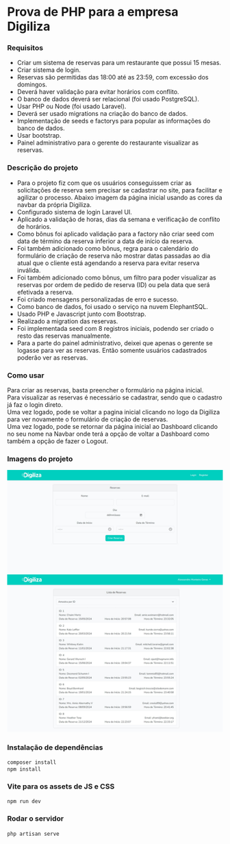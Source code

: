 # Prova de PHP para a empresa Digiliza

### Requisitos
* Criar um sistema de reservas para um restaurante que possui 15 mesas.
* Criar sistema de login.
* Reservas são permitidas das 18:00 até as 23:59, com excessão dos domingos.
* Deverá haver validação para evitar horários com conflito.
* O banco de dados deverá ser relacional (foi usado PostgreSQL).
* Usar PHP ou Node (foi usado Laravel).
* Deverá ser usado migrations na criação do banco de dados.
* Implementação de seeds e factorys para popular as informações do banco de dados.
* Usar bootstrap.
* Painel administrativo para o gerente do restaurante visualizar as reservas.

### Descrição do projeto
* Para o projeto fiz com que os usuários conseguissem criar as solicitações de reserva sem precisar se cadastrar no site, para facilitar e agilizar o processo.
Abaixo imagem da página inicial usando as cores da navbar da própria Digiliza.
* Configurado sistema de login Laravel UI.
* Aplicado a validação de horas, dias da semana e verificação de conflito de horários.
* Como bônus foi aplicado validação para a factory não criar seed com data de término da reserva inferior a data de início da reserva.
* Foi também adicionado como bônus, regra para o calendário do formulário de criação de reserva não mostrar datas passadas ao dia atual que o cliente está agendando a reserva para evitar reserva inválida.
* Foi também adicionado como bônus, um filtro para poder visualizar as reservas por ordem de pedido de reserva (ID) ou pela data que será efetivada a reserva.
* Foi criado mensagens personalizadas de erro e sucesso.
* Como banco de dados, foi usado o serviço na nuvem ElephantSQL.
* Usado PHP e Javascript junto com Bootstrap.
* Realizado a migration das reservas.
* Foi implementada seed com 8 registros iniciais, podendo ser criado o resto das reservas manualmente.
* Para a parte do painel administrativo, deixei que apenas o gerente se logasse para ver as reservas. Então somente usuários cadastrados poderão ver as reservas.


### Como usar
Para criar as reservas, basta preencher o formulário na página inicial.<br>
Para visualizar as reservas é necessário se cadastrar, sendo que o cadastro já faz o login direto.<br>
Uma vez logado, pode se voltar a pagina inicial clicando no logo da Digiliza para ver novamente o formulário de criação de reservas.<br>
Uma vez logado, pode se retornar da página inicial ao Dashboard clicando no seu nome na Navbar onde terá a opção de voltar a Dashboard como também a opção de fazer o Logout.




### Imagens do projeto
![Index](https://github.com/AlessandroGeras/digiliza/blob/master/public/images/Index.jpeg)
![Reservas](https://github.com/AlessandroGeras/digiliza/blob/master/public/images/Reservas.jpeg)



### Instalação de dependências
```
composer install
npm install
```

### Vite para os assets de JS e CSS
```
npm run dev
```


### Rodar o servidor
```
php artisan serve
```
